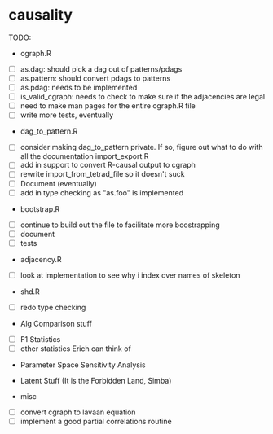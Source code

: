 # causality

TODO:
* cgraph.R
 - [ ] as.dag: should pick a dag out of patterns/pdags
 - [ ] as.pattern: should convert pdags to patterns
 - [ ] as.pdag: needs to be implemented
 - [ ] is_valid_cgraph: needs to check to make sure if the adjacencies are legal
 - [ ] need to make man pages for the entire cgraph.R file
 - [ ] write more tests, eventually
* dag_to_pattern.R
- [ ] consider making dag_to_pattern private. If so, figure out what to 
      do with all the documentation
import_export.R
- [ ] add in support to convert R-causal output to cgraph
- [ ] rewrite import_from_tetrad_file so it doesn't suck
- [ ] Document (eventually)
- [ ] add in type checking as "as.foo" is implemented
* bootstrap.R
- [ ] continue to build out the file to facilitate more boostrapping
- [ ] document
- [ ] tests
* adjacency.R
- [ ] look at implementation to see why i index over names of skeleton
* shd.R
- [ ] redo type checking

* Alg Comparison stuff
- [ ] F1 Statistics
- [ ] other statistics Erich can think of
* Parameter Space Sensitivity Analysis

* Latent Stuff (It is the Forbidden Land, Simba)

* misc
- [ ] convert cgraph to lavaan equation
- [ ] implement a good partial correlations routine